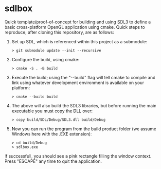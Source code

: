 # sdlbox

Quick template/proof-of-concept for building and using SDL3 to define a basic cross-platform OpenGL application using cmake. Quick steps to reproduce, after cloning this repository, are as follows:

1. Set up SDL, which is referenced within this project as a submodule:

   ```
   > git submodule update --init --recursive
   ```

1. Configure the build, using cmake:

   ```
   > cmake -S . -B build
   ```

1. Execute the build; using the "--build" flag will tell cmake to compile and link using whatever development environment is available on your platform:

   ```
   > cmake --build build
   ```

1. The above will also build the SDL3 libraries, but before running the main executable you must copy the DLL over:

   ```
   > copy build/SDL/Debug/SDL3.dll build/Debug
   ```

1. Now you can run the program from the build product folder (we assume Windows here with the .EXE extension):

   ```
   > cd build/Debug
   > sdlbox.exe
   ```

If successfull, you should see a pink rectangle filling the window context. Press "ESCAPE" any time to quit the application.
